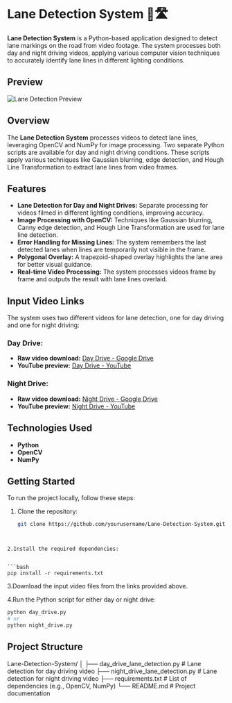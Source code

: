 # Lane Detection System 🚗🛣️

**Lane Detection System** is a Python-based application designed to detect lane markings on the road from video footage. The system processes both day and night driving videos, applying various computer vision techniques to accurately identify lane lines in different lighting conditions.

## Preview

![Lane Detection Preview](./lanedetection.gif)

## Overview

The **Lane Detection System** processes videos to detect lane lines, leveraging OpenCV and NumPy for image processing. Two separate Python scripts are available for day and night driving conditions. These scripts apply various techniques like Gaussian blurring, edge detection, and Hough Line Transformation to extract lane lines from video frames.

## Features

- **Lane Detection for Day and Night Drives:** Separate processing for videos filmed in different lighting conditions, improving accuracy.
- **Image Processing with OpenCV:** Techniques like Gaussian blurring, Canny edge detection, and Hough Line Transformation are used for lane line detection.
- **Error Handling for Missing Lines:** The system remembers the last detected lanes when lines are temporarily not visible in the frame.
- **Polygonal Overlay:** A trapezoid-shaped overlay highlights the lane area for better visual guidance.
- **Real-time Video Processing:** The system processes videos frame by frame and outputs the result with lane lines overlaid.

## Input Video Links

The system uses two different videos for lane detection, one for day driving and one for night driving:

### Day Drive:
- **Raw video download:** [Day Drive - Google Drive](https://drive.google.com/file/d/1qxNcqjQPsiqj5z1uzSbHO_hExGDDnk3F/view)
- **YouTube preview:** [Day Drive - YouTube](https://www.youtube.com/watch?v=uHCSfWnePP0)

### Night Drive:
- **Raw video download:** [Night Drive - Google Drive](https://drive.google.com/file/d/1jYsov9fi90QRxaFNu16AaLmIl77Y4H05/view)
- **YouTube preview:** [Night Drive - YouTube](https://www.youtube.com/watch?v=iV5cvtQZLwU)

## Technologies Used

- **Python**
- **OpenCV**
- **NumPy**

## Getting Started

To run the project locally, follow these steps:

1. Clone the repository:

   ```bash
   git clone https://github.com/yourusername/Lane-Detection-System.git
  ```


2.Install the required dependencies:


```bash
pip install -r requirements.txt
```

3.Download the input video files from the links provided above.

4.Run the Python script for either day or night drive:

```bash
python day_drive.py
# or
python night_drive.py
```

## Project Structure
Lane-Detection-System/
│
├── day_drive_lane_detection.py          # Lane detection for day driving video
├── night_drive_lane_detection.py        # Lane detection for night driving video
├── requirements.txt                     # List of dependencies (e.g., OpenCV, NumPy)
└── README.md                            # Project documentation

